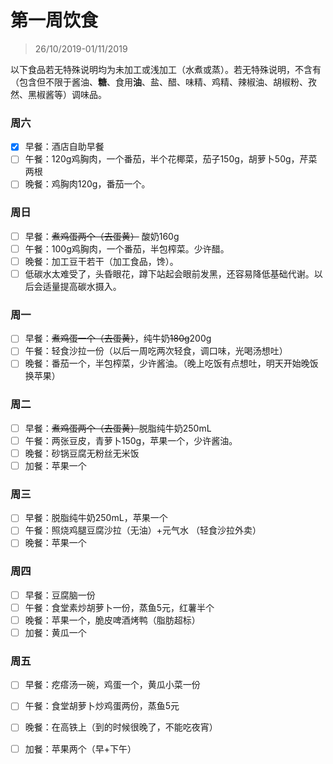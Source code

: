 # 第一周饮食

>26/10/2019-01/11/2019

以下食品若无特殊说明均为未加工或浅加工（水煮或蒸）。若无特殊说明，不含有（包含但不限于酱油、**糖**、食用**油**、盐、醋、味精、鸡精、辣椒油、胡椒粉、孜然、黑椒酱等）调味品。

### 周六

- [x] 早餐：酒店自助早餐
- [ ] 午餐：120g鸡胸肉，一个番茄，半个花椰菜，茄子150g，胡萝卜50g，芹菜两根
- [ ] 晚餐：鸡胸肉120g，番茄一个。

### 周日

- [ ] 早餐：~~煮鸡蛋两个（去蛋黄）~~ 酸奶160g
- [ ] 午餐：100g鸡胸肉，一个番茄，半包榨菜。少许醋。
- [ ] 晚餐：加工豆干若干（加工食品，馋）。
- [ ] 低碳水太难受了，头昏眼花，蹲下站起会眼前发黑，还容易降低基础代谢。以后会适量提高碳水摄入。

### 周一

- [ ] 早餐：~~煮鸡蛋一个（去蛋黄）~~，纯牛奶~~180g~~200g
- [ ] 午餐：轻食沙拉一份（以后一周吃两次轻食，调口味，光喝汤想吐）
- [ ] 晚餐：番茄一个，半包榨菜，少许酱油。（晚上吃饭有点想吐，明天开始晚饭换苹果）

### 周二

- [ ] 早餐：~~煮鸡蛋两个（去蛋黄）~~脱脂纯牛奶250mL
- [ ] 午餐：两张豆皮，青萝卜150g，苹果一个，少许酱油。
- [ ] 晚餐：砂锅豆腐无粉丝无米饭
- [ ] 加餐：苹果一个

### 周三

- [ ] 早餐：脱脂纯牛奶250mL，苹果一个
- [ ] 午餐：照烧鸡腿豆腐沙拉（无油）+元气水 （轻食沙拉外卖）
- [ ] 晚餐：苹果一个

### 周四

- [ ] 早餐：豆腐脑一份
- [ ] 午餐：食堂素炒胡萝卜一份，蒸鱼5元，红薯半个
- [ ] 晚餐：苹果一个，脆皮啤酒烤鸭（脂肪超标）
- [ ] 加餐：黄瓜一个

### 周五

- [ ] 早餐：疙瘩汤一碗，鸡蛋一个，黄瓜小菜一份

- [ ] 午餐：食堂胡萝卜炒鸡蛋两份，蒸鱼5元

- [ ] 晚餐：在高铁上（到的时候很晚了，不能吃夜宵）

- [ ] 加餐：苹果两个（早+下午）

  
